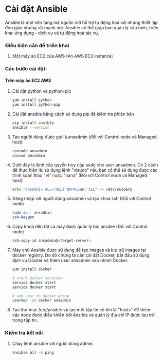 # Cài đặt Ansible

Ansible là một nền tảng mã nguồn mở hỗ trợ tự động hoá với những thiết lập đơn giản nhưng rất mạnh mẽ. Ansible có thể giúp bạn quản lý cấu hình, triển khai ứng dụng - dịch vụ và tự động hoá tác vụ.

### Điều kiện cần để triển khai

1. Một máy ảo EC2 của AWS (An AWS EC2 instance)

### Các bước cài đặt:
#### Trên máy ảo EC2 AWS

1. Cài đặt python và python-pip
   ```sh
   yum install python
   yum install python-pip
   ```
1. Cài đặt ansible bằng cách sử dụng pip để kiểm tra phiên bản
    ```sh
    pip install ansible
   ansible --version
   ```
   
1. Tạo người dùng được gọi là ansadmin (đối với Control node và Managed host)  
   ```sh
   useradd ansadmin
   passwd ansadmin
   ```
1. Dưới đây là lệnh cấp quyền truy cập sudo cho user ansadmin. Có 2 cách để thực hiện là: sử dụng lệnh "visudo" nếu bạn có thể sử dụng được các trình soạn thảo "vi" hoặc "nano" (Đối với Control node và Managed host)
   ```sh
   echo "ansadmin ALL=(ALL) NOPASSWD: ALL" >> /etc/sudoers
   ```
   
1. Đăng nhập với người dùng ansadmin và tạo khoá ssh (Đối với Control node)
   ```sh 
   sudo su - ansadmin
   ssh-keygen
   ```
1. Copy khoá đến tất cả máy được quản lý bởi ansible (Đối với Control node)
   ```sh 
   ssh-copy-id ansadmin@<target-server>
   ```

1. Máy chủ Ansible được sử dụng để tạo images và lưu trữ images tại docker registry. Do đó chúng ta cần cài đặt Docker, bắt đầu sử dụng dịch vụ Docker và thêm user ansadmin vào nhóm Docker. 
   ```sh
   yum install docker
   
   # start docker services 
   service docker start
   service docker start 
   
   # add user to docker group 
   usermod -aG docker ansadmin

   ```
1. Tạo thư mục /etc/ansible và tạo một tập tin có tên là "hosts" để thêm các node được điều khiển bởi Ansible và quản lý địa chỉ IP được lưu trữ trong tập tin.
 
### Kiểm tra kết nối

   
1. Chạy lênh ansible với người dùng admin.
   ```sh 
   ansible all -m ping
   ```
